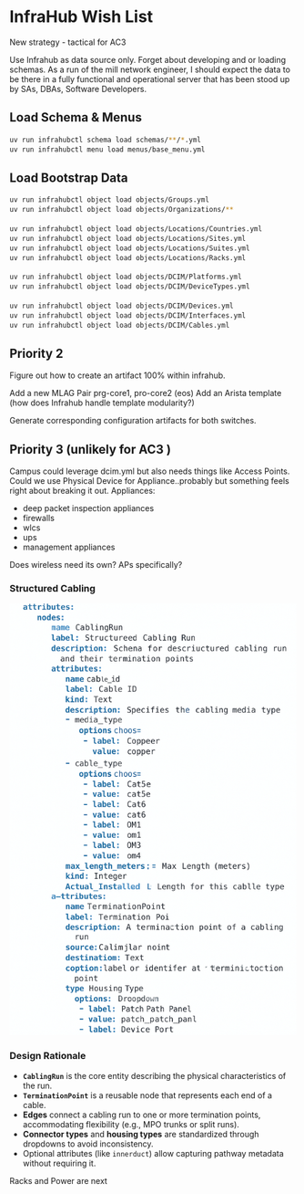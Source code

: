 # InfraHub Wish List

New strategy - tactical for AC3

Use Infrahub as data source only.  Forget about developing and or loading schemas.  As a run of the mill network engineer, I should expect the data to be there in a fully functional and operational server that has been stood up by SAs, DBAs, Software Developers.

## Load Schema & Menus

```bash
uv run infrahubctl schema load schemas/**/*.yml
uv run infrahubctl menu load menus/base_menu.yml
```

## Load Bootstrap Data

```bash
uv run infrahubctl object load objects/Groups.yml
uv run infrahubctl object load objects/Organizations/**

uv run infrahubctl object load objects/Locations/Countries.yml
uv run infrahubctl object load objects/Locations/Sites.yml
uv run infrahubctl object load objects/Locations/Suites.yml
uv run infrahubctl object load objects/Locations/Racks.yml

uv run infrahubctl object load objects/DCIM/Platforms.yml
uv run infrahubctl object load objects/DCIM/DeviceTypes.yml

uv run infrahubctl object load objects/DCIM/Devices.yml
uv run infrahubctl object load objects/DCIM/Interfaces.yml
uv run infrahubctl object load objects/DCIM/Cables.yml
```

## Priority 2

Figure out how to create an artifact 100% within infrahub.

Add a new MLAG Pair prg-core1, pro-core2 (eos)
Add an Arista template (how does Infrahub handle template modularity?)

Generate corresponding configuration artifacts for both switches.

## Priority 3 (unlikely for AC3 )

Campus could leverage dcim.yml but also needs things like Access Points.  Could we use Physical Device for Appliance..probably but something feels right about breaking it out.
Appliances:

- deep packet inspection appliances
- firewalls
- wlcs
- ups
- management appliances

Does wireless need its own?  APs specifically?

### Structured Cabling

![structured_cabling_example](images/structured_cabling_example.png)

### Design Rationale

- **`CablingRun`** is the core entity describing the physical characteristics of the run.
- **`TerminationPoint`** is a reusable node that represents each end of a cable.
- **Edges** connect a cabling run to one or more termination points, accommodating flexibility (e.g., MPO trunks or split runs).
- **Connector types** and **housing types** are standardized through dropdowns to avoid inconsistency.
- Optional attributes (like `innerduct`) allow capturing pathway metadata without requiring it.


Racks and Power are next